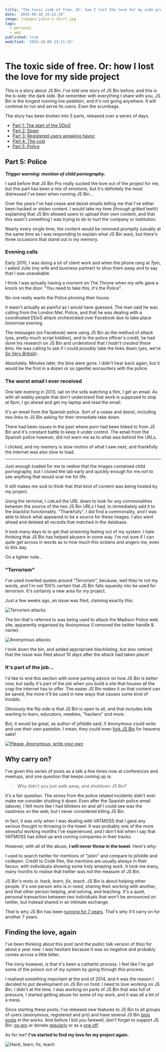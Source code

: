 ```yaml
---
title: 'The toxic side of free. Or: how I lost the love for my side project (part 5)'
date: '2015-09-18 15:22:10'
image: /images/jsbin-t-shirt.jpg
tags:
  - personal
  - web
published: true
modified: '2015-10-08 23:21:33'
---
```

# The toxic side of free. Or: how I lost the love for my side project

This is a story about JS Bin. I've told one story of JS Bin before, and this is the b-side: the dark side. But remember with everything I share with you, JS Bin is the longest running live pastebin, and it's not going anywhere. It will continue to run and serve its users. Even the scumbags.

<!--more-->

The story has been broken into 5 parts, released over a series of days.

- [Part 1: The start of the DDoS](/jsbin-toxic-part-1)
- [Part 2: Spam](/jsbin-toxic-part-2)
- [Part 3: Registered users wreaking havoc](/jsbin-toxic-part-3)
- [Part 4: The cost](/jsbin-toxic-part-4)
- [Part 5: Police](/jsbin-toxic-part-5)

## Part 5: Police

***Trigger warning: mention of child pornography.***

I said before that JS Bin Pro really sucked the love out of the project for me, but this part has been a mix of emotions, but it's definitely the most distressed I've been when running JS Bin...

Over the years I've had cease and desist emails telling me that I've either been hacked or stolen content. I would take my time (through gritted teeth) explaining that JS Bin allowed users to upload their own content, and that this wasn't something I was trying to do to hurt the company or institution.

Nearly every single time, the content would be removed promptly (usually at the same time as I was responding to explain what JS Bin was), but there's three occasions that stand out in my memory.

### Evening calls

Early 2010, I was doing a lot of client work and when the phone rang at 7pm, I asked Julie (my wife and business partner) to shoo them away and to say that I was unavailable.

I think I was actually having a moment on The Throne when my wife gave a knock on the door. "You need to take this, it's the Police".

No one really wants the Police phoning their house.

It wasn't actually as painful as I would have guessed. The man said he was calling from the London Met. Police, and that he was dealing with a coordinated DDoS attack orchestrated over Facebook due to take place tomorrow evening.

The messages (on Facebook) were using JS Bin as the method of attack (yes, pretty much script kiddies), and to the police officer's credit, he had done his research on JS Bin and understood that *I hadn't created these bins*. He was calling to ask if I could *possibly* take the links down (yes, we're [So Very British](https://twitter.com/soverybritish)).

Absolutely. Minutes later, the bins were gone. I didn't hear back again, but it would be the first in a dozen or so (gentle) encounters with the police.

### The worst email I ever received

One late evening in 2013, sat on the sofa watching a film, I get an email. As with all webby people that don't understand that work is supposed to stop at 6pm, I go ahead and get my laptop and read the email.

It's an email from the Spanish police. Sort of a cease and desist, including two links to JS Bin asking for their immediate take down.

There had been issues in the past where porn had been linked to from JS Bin and it's constant battle to keep it under control. The email from the Spanish police however, did not warn me as to what was behind the URLs.

I clicked, and my memory is slow motion of what I saw next, and thankfully the internet was also slow to load.

---

Just enough loaded for me to realise that the images contained child pornography, but I closed the tab early and quickly enough for me *not* to see anything that would scar me for life.

It still makes me sick to think that *that* kind of content was being hosted by my project.

Using the terminal, I `cURL`ed the URL down to look for any commonalities between the source of the two JS Bin URLs I had, to immediately add it to the blacklist functionality. "Thankfully", I did find a commonality, and I was able to block what appeared to be a source for these images. I also went ahead and deleted all records that matched in the database.

It took many days to to get that sickening feeling out of my system. I hate thinking that JS Bin has helped abusers in some way. I'm not sure if I can *quite* get across in words as to how much this sickens and angers me, even to this day.

On a lighter note...

### "Terrorism"

I've used inverted quotes around "Terrorism", because, well they're not my words, and I'm not 100% certain that JS Bin falls squarely into be used for terrorism. It's certainly a new area for my project.

Just a few weeks ago, an issue was filed, claiming exactly this:

![Terrorism attacks](/images/jsbin-terrorism.png)

The bin that's referred to was being used to attack the Madison Police web site, apparently organised by Anonymous (I removed the twitter handle & name):

![Anonymous attacks](/images/jsbin-anonymous-attack.jpg)

I took down the bin, and added appropriate blacklisting, but also noticed that the issue was filed about 10 *days* after the attack had taken place!

### It's part of the job...

I'd like to end this section with some parting advice on how JS Bin is better now, but sadly it's part of the job when you build a site that houses all the crap the internet has to offer. The easier JS Bin makes it so that content can be saved, the more it'll be used in new ways that causes some kind of trouble.

Obviously the flip side is that JS Bin is open to all, and that includes kids wanting to learn, educators, newbies, "hackers" and more.

But, it would be great, as author of jsfiddle said, if Anonymous could write and use their own pastebin. I mean, they could even [fork JS Bin](https://github.com/jsbin/jsbin) for heavens sake!

[![Please, Anonymous, write your own](/images/jsbin-please-write.png)](https://twitter.com/zalun/status/602586249203945472)

## Why carry on?

I've given this series of posts as a talk a few times now at conferences and meetups, and one question that keeps coming up is:

> Why didn't you just walk away, and shutdown JS Bin?

It's a fair question. The stress from the police related incidents didn't ever make me consider shutting it down. Even after the Spanish police email (above), I felt more like I had blinkers on and *all* I could see was the nastiness on the web, but I never considered killing JS Bin.

In fact, it was only when I was dealing with VATMOSS that I gave any serious thought to throwing in the towel. It was probably one of the more stressful working months I've experienced, and I don't kid when I say that VATMOSS has killed up and coming companies in their tracks.

However, with all of the abuse, **I will never throw in the towel**. Here's why:

I used to search twitter for mentions of "jsbin" and compare to jsfiddle and codepen. Credit to Code Pen, the mentions are usually always in their favour, with individuals showing some truly amazing work. It took me many, many months to realise that twitter was not the measure of JS Bin.

JS Bin's moto is: *hack, learn, fix, teach*. JS Bin is about helping other people. It's one person who is in need, sharing their working with another, and that other person helping, and solving, and teaching. It's a quiet, personal transaction between two individuals that won't be announced on twitter, but instead shared in an intimate exchange.

*That* is why JS Bin has been [running for 7 years](https://remysharp.com/2008/10/06/js-bin-for-collaborative-javascript-debugging). That's why it'll carry on for another 7 years.

## Finding the love, again

I've been thinking about this post (and the public talk version of this) for about a year now. I was hesitant because it was so negative and probably comes across a little bitter.

The irony however, is that it's been a cathartic process. I feel like I've got some of the poison out of my system by going through this process.

I realised something important at the end of 2014, and it was the reason I decided to put development on JS Bin on hold: I need to love working on JS Bin. I didn't at the time. I was working on parts of JS Bin that was full of pressure, I started getting abuse for some of my work, and it was all a bit of a mess.

Since starting these posts, I've released new features to JS Bin to all groups of users (anonymous, registered and pro) and have several JS Bin [blog posts](http://jsbin.com/blog) in the works. And before I bid you farewell, don't forget to support JS Bin: [go pro](https://jsbin.com/upgrade) or donate [regularly](https://gratipay.com/jsbin) or as a [one off](https://www.paypal.me/rem).

As for me? **I've started to find my love for my project again.**

![Hack, learn, fix, teach](/images/jsbin-t-shirt.jpg)
